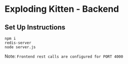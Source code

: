 # Exploding Kitten - Backend

## Set Up Instructions

```
npm i
redis-server
node server.js
```

Note: `Frontend rest calls are configured for PORT 4000` 